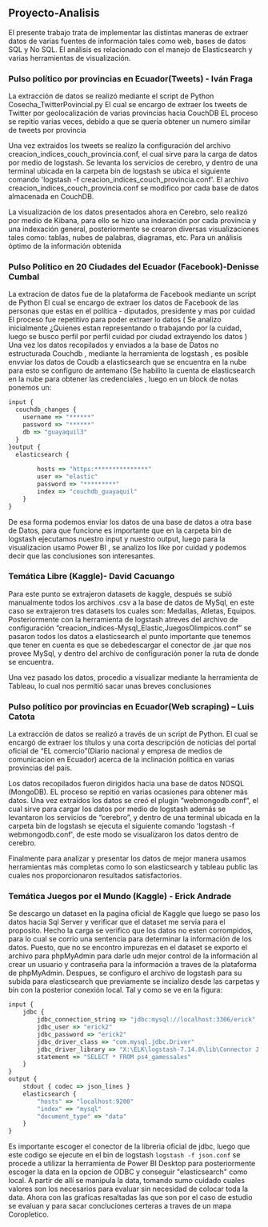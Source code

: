 ## Proyecto-Analisis

El presente trabajo trata de implementar las distintas maneras de extraer datos de varias fuentes de información tales como web, bases de datos SQL y No SQL. 
El análisis es relacionado con el manejo de Elasticsearch y varias herramientas de visualización.

### Pulso político por provincias en Ecuador(Tweets) - Iván Fraga


La extracción de datos se realizó mediante el script de Python Cosecha_TwitterPovincial.py
El cual se encargo de extraer los tweets de Twitter por geolocalización de varias provincias hacia CouchDB
EL proceso se repitío varias veces, debido a que se quería obtener un numero similar de tweets por provincia 

Una vez extraidos los tweets se realizo la configuración del archivo creacion_indices_couch_provincia.conf, el cual sirve para la carga de datos por medio de logstash.
Se levanta los servicios de cerebro, y dentro de una terminal ubicada en la carpeta bin de logstash se ubica el siguiente comando 'logstash -f creacion_indices_couch_provincia.conf'.
El archivo creacion_indices_couch_provincia.conf se modifico por cada base de datos almacenada en CouchDB.

La visualización de los datos presentados ahora en Cerebro, selo realizó por medio de Kibana, para ello se hizo una indexación por cada provincia y una indexación general,
posteriormente se crearon diversas visualizaciones tales como: tablas, nubes de palabras, diagramas, etc. Para un análisis óptimo de la información obtenida 

### Pulso Politico en 20 Ciudades del Ecuador (Facebook)-Denisse Cumbal

La extracion de  datos fue de la plataforma de Facebook mediante un script de Python 
El cual se encargo de extraer los datos de Facebook de las personas que estas en el política - diputados, presidente y mas por cuidad 
El proceso fue repetitivo para poder extraer lo datos (
Se analizo inicialmente ¿Quienes estan representando o trabajando por la cuidad, luego se busco perfil por perfil cuidad por ciudad extrayendo los datos
)
Una vez los datos recopilados y enviados a la base de Datos no estructurada Couchdb , mediante la herramienta de logstash , es posible envviar los datos de Coudb a elasticsearch que se encuentra en la nube para esto se configuro de antemano (Se habilito la cuenta de  elasticsearch en la nube para obtener las credenciales , luego en un block de notas ponemos un:
```js
input {
  couchdb_changes {
    username => "******"
    password => "******"
    db => "guayaquil3"
  }
}output {
  elasticsearch {
    	
        hosts => "https:***************"
        user => "elastic"
        password => "*********"
        index => "couchdb_guayaquil"
    }
}
```
De esa forma podemos enviar los datos de una base de datos a otra base de Datos, para que funcione es importante que en la carpeta bin de logstash ejecutamos nuestro input y nuestro output, luego para la visualizacion usamo Power BI , se analizo los like por cuidad y podemos decir que las conclusiones son interesantes.


### Temática Libre (Kaggle)- David Cacuango

Para este punto se extrajeron datasets de kaggle, después se subió manualmente todos los archivos .csv a la base de datos de MySql,
en este caso se extrajeron tres datasets los cuales son: Medallas, Atletas, Equipos. Posteriormente con la herramienta de logstash 
atreves del archivo de configuración “creacion_indices-Mysql_Elastic,JuegosOlimpicos.conf” se pasaron todos los datos a elasticsearch 
el punto importante que tenemos que tener en cuenta es que se debedescargar el conector de .jar que nos provee MySql, y dentro del
archivo de configuración poner la ruta de donde se encuentra.

Una vez pasado los datos, procedio a visualizar mediante la herramienta de Tableau, lo cual nos permitió sacar unas breves conclusiones 

### Pulso político por provincias en Ecuador(Web scraping) – Luis Catota

La extracción de datos se realizó a través de un script de Python. El cual se encargó de extraer los títulos y una corta descripción de noticias
del portal oficial de “EL comercio”(Diario nacional y empresa de medios de comunicacion en Ecuador) acerca de la inclinación política en varias provincias del país. 

Los datos recopilados fueron dirigidos hacia una base de datos NOSQL (MongoDB). EL proceso se repitió en varias ocasiones para obtener más datos. 
Una vez extraídos los datos se creó el plugin “webmongodb.conf“, el cual sirve para  cargar los datos por medio de logstash además se levantaron los servicios de
“cerebro”, y dentro de una terminal ubicada en la carpeta bin de logstash se ejecuta el siguiente comando 'logstash -f webmongodb.conf', de este modo se visualizaron
los datos dentro de cerebro.

Finalmente para analizar y presentar los datos de mejor manera usamos herramientas más completas como lo son elasticsearch y tableau public las cuales nos 
proporcionaron resultados satisfactorios. 


### Temática Juegos por el Mundo (Kaggle) - Erick Andrade

Se descargo un dataset en la pagina oficial de Kaggle que luego se paso los datos hacia Sql Server y verificar que el dataset me servia para el proposito. Hecho la carga se verifico que los datos no esten corrompidos, para lo cual se corrio una sentencia para determinar la información de los datos. Puesto, que no se encontro impurezas en el dataset se exporto el archivo para phpMyAdmin para darle udn mejor control de la información al crear un usuario y contraseña para la información a traves de la plataforma de phpMyAdmin. Despues, se configuro el archivo de logstash para su subida para elasticsearch que previamente se incializo desde las carpetas y bin con la posterior conexión local. Tal y como se ve en la figura:
```js
input {
	jdbc {
		jdbc_connection_string => "jdbc:mysql://localhost:3306/erick"
		jdbc_user => "erick2"
		jdbc_password => "erick2"
		jdbc_driver_class => "com.mysql.jdbc.Driver"
		jdbc_driver_library => "X:\ELK\logstash-7.14.0\lib\Connector J 8.0 (1)\Connector J 8.0\mysql-connector-java-8.0.7-dmr-bin.jar"
		statement => "SELECT * FROM ps4_gamessales"
	}
}
output {
	stdout { codec => json_lines }
	elasticsearch {
		"hosts" => "localhost:9200"
		"index" => "mysql"
		"document_type" => "data" 
	}
}
```
Es importante escoger el conector de la libreria oficial de jdbc, luego que este codigo se ejecute en el bin de logstash ```logstash -f json.conf``` se procede a utilizar la herramienta de Power BI Desktop para posteriormente escoger la data en la opcion de ODBC y conseguir "elasticsearch" como local. A partir de allí se manipula la data, tomando sumo cuidado cuales valores son los necesarios para evaluar sin necesidad de colocar toda la data. Ahora con las grafícas resaltadas las que son por el caso de estudio se evaluan y para sacar concluciones certeras a traves de un mapa Coropletico. 

